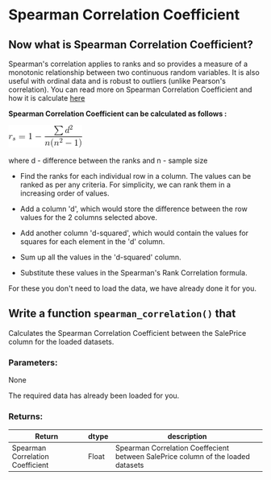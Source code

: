 # Spearman Correlation Coefficient


## Now what is Spearman Correlation Coefficient?

Spearman's correlation applies to ranks and so provides a measure of a monotonic relationship between two continuous random variables. It is also useful with ordinal data and is robust to outliers (unlike Pearson's correlation). You can read more on Spearman Correlation Coefficient and how it is calculate [here](http://www.statisticshowto.com/spearman-rank-correlation-definition-calculate/)


**Spearman Correlation Coefficient can be calculated as follows :**

![formula](../images/formula.gif)

where d - difference between the ranks and n - sample size



* Find the ranks for each individual row in a column. The values can be ranked as per any criteria.
For simplicity, we can rank them in a increasing order of values.

* Add a column 'd', which would store the difference between the row values for the 2 columns selected above.

* Add another column 'd-squared', which would contain the values for squares for each element in the 'd' column.

* Sum up all the values in the 'd-squared' column.

* Substitute these values in the Spearman's Rank Correlation formula.


For these you don't need to load the data, we have already done it for you.

## Write a function `spearman_correlation()` that

Calculates the Spearman Correlation Coefficient between the SalePrice column for the loaded datasets.

### Parameters:

None 

The required data has already been loaded for you.

### Returns:

| Return | dtype | description |
| --- | --- | --- | 
| Spearman Correlation Coefficient| Float | Spearman Correlation Coeffecient between SalePrice column of the loaded datasets|
